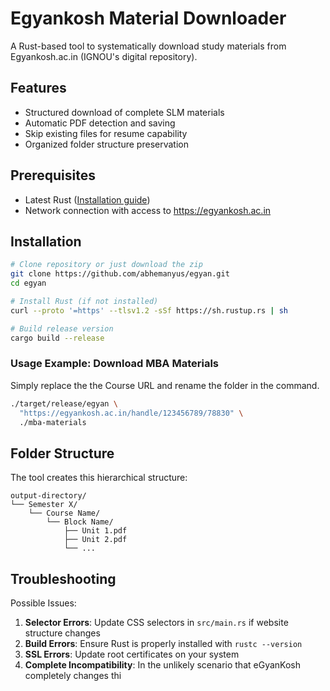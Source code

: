 # Egyankosh Material Downloader

A Rust-based tool to systematically download study materials from Egyankosh.ac.in (IGNOU's digital repository).

## Features

- Structured download of complete SLM materials
- Automatic PDF detection and saving
- Skip existing files for resume capability
- Organized folder structure preservation

## Prerequisites

- Latest Rust ([Installation guide](https://www.rust-lang.org/tools/install))
- Network connection with access to https://egyankosh.ac.in

## Installation

```bash
# Clone repository or just download the zip
git clone https://github.com/abhemanyus/egyan.git
cd egyan

# Install Rust (if not installed)
curl --proto '=https' --tlsv1.2 -sSf https://sh.rustup.rs | sh

# Build release version
cargo build --release
```

### Usage Example: Download MBA Materials

Simply replace the the Course URL and rename the folder in the command.

```bash
./target/release/egyan \
  "https://egyankosh.ac.in/handle/123456789/78830" \
  ./mba-materials
```

## Folder Structure

The tool creates this hierarchical structure:
```
output-directory/
└── Semester X/
    └── Course Name/
        └── Block Name/
            ├── Unit 1.pdf
            ├── Unit 2.pdf
            └── ...
```

## Troubleshooting

Possible Issues:
1. **Selector Errors**: Update CSS selectors in `src/main.rs` if website structure changes
2. **Build Errors**: Ensure Rust is properly installed with `rustc --version`
3. **SSL Errors**: Update root certificates on your system
4. **Complete Incompatibility**: In the unlikely scenario that eGyanKosh completely changes thi
